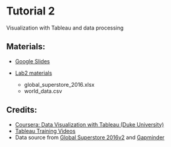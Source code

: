 # Tutorial 2

Visualization with Tableau and data processing

## Materials:

- [Google Slides](https://bit.ly/vis-t02)

- [Lab2 materials](./lab2)
  - global_superstore_2016.xlsx
  - world_data.csv

## Credits:
- [Coursera: Data Visualization with Tableau (Duke University)](https://www.coursera.org/learn/analytics-tableau)
- [Tableau Training Videos](https://www.tableau.com/learn/training)
- Data source from [Global Superstore 2016v2](https://community.tableau.com/docs/DOC-10915) and [Gapminder](https://www.gapminder.org/)
